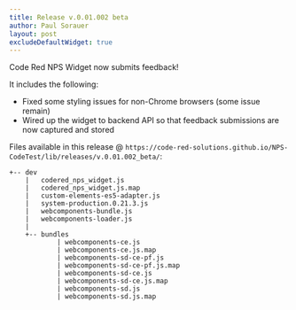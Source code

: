 ```yaml
--- 
title: Release v.0.01.002 beta 
author: Paul Sorauer 
layout: post 
excludeDefaultWidget: true
--- 
```


Code Red NPS Widget now submits feedback!

It includes the following:

- Fixed some styling issues for non-Chrome browsers (some issue remain)
- Wired up the widget to backend API so that feedback submissions are now captured and stored


Files available in this release @ `https://code-red-solutions.github.io/NPS-CodeTest/lib/releases/v.0.01.002_beta/`:
```
+-- dev
    |   codered_nps_widget.js
    |   codered_nps_widget.js.map
    |   custom-elements-es5-adapter.js
    |   system-production.0.21.3.js
    |   webcomponents-bundle.js
    |   webcomponents-loader.js
    |
    +-- bundles
            | webcomponents-ce.js
            | webcomponents-ce.js.map
            | webcomponents-sd-ce-pf.js
            | webcomponents-sd-ce-pf.js.map
            | webcomponents-sd-ce.js
            | webcomponents-sd-ce.js.map
            | webcomponents-sd.js
            | webcomponents-sd.js.map
```
<script src="https://cdn.jsdelivr.net/npm/promise-polyfill@8/dist/polyfill.min.js"></script>

<script type="text/javascript">

function injectScript(src) {
  return new Promise(function (resolve, reject) {
	const script = document.createElement('script');
	script.async = true;
	script.src = src;
	script.addEventListener('load', resolve);
	script.addEventListener('error', function () { reject('Error loading script.') });
	script.addEventListener('abort', function () { reject('Script loading aborted.') });
	document.head.appendChild(script);
  });
}

function initialzeCodeRedNpsWidget(config) {
  injectScript('../../../lib/releases/v.0.01.002_beta/dev/custom-elements-es5-adapter.js')
	.then(function () {
	  console.log('Script \'custom-elements-es5-adapter.js\' loaded.');
	  injectScript('../../../lib/releases/v.0.01.002_beta/dev/webcomponents-loader.js')
		.then(function () {
		  console.log('Script \'webcomponents-loader.js\' loaded.');
		  document.addEventListener('WebComponentsReady',
			function (e) {
			  console.log('Event WebComponentsReady fired.');
			  injectScript('../../../lib/releases/v.0.01.002_beta/dev/codered_nps_widget.js')
				.then(function () {
				  console.log('Script \'codered_nps_widget.js\' loaded.');
				  const npsWidget = new (codered_nps_widget.NpsWidget)(config);
				  document.getElementsByTagName('body')[0].appendChild(npsWidget);
				  npsWidget.render();
				}).catch(function (error) {
				  console.log(error);
				});
			});
		}).catch(function (error) {
		  console.log(error);
		});
	}).catch(function (error) {
	  console.log(error);
	});
}

</script>


<script type="text/javascript">

	var npsConfig = {
	  /*
	  Possible values for styling are:
		zindex
		backgroundColour
		backgroundHoverColour
		foregroundColour
		foregroundHoverColour
		top
		bottom
		left
		right
		margin
	  */
	  styling: {},
	  settings: {
			introductionStatement: 'This version of the widget is v.0.01.002 beta',
			mainQuestion: 'With a rating between 1 to 5, how did you like this version of the widget?',
			answerRanges: [
				{
				start: 1,
				end: 2,
				question: 'What did we miss?'
				},
				{
				start: 3,
				end: 4,
				question: 'What could we do to improve?'
				},
				{
				start: 5,
				end: 5,
				question: 'What was your favourite feature?'
				}
			],
			timeOutOnAnswer: 180,
            widgetName: 'widget-release-v.0.01.002_beta'
		}
	};

	initialzeCodeRedNpsWidget(npsConfig);

</script>
